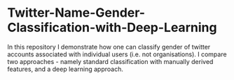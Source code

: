 # Twitter-Name-Gender-Classification-with-Deep-Learning
In this repository I demonstrate how one can classify gender of twitter accounts associated with individual users (i.e. not organisations). I compare two approaches - namely standard classification with manually derived features, and a deep learning approach. 
